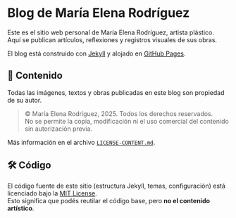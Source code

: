 # Blog de María Elena Rodríguez

Este es el sitio web personal de María Elena Rodríguez, artista plástico.  
Aquí se publican artículos, reflexiones y registros visuales de sus obras.

El blog está construido con [Jekyll](https://jekyllrb.com/) y alojado en [GitHub Pages](https://pages.github.com/).

## 📸 Contenido

Todas las imágenes, textos y obras publicadas en este blog son propiedad de su autor.

> © María Elena Rodríguez, 2025. Todos los derechos reservados.  
> No se permite la copia, modificación ni el uso comercial del contenido sin autorización previa.

Más información en el archivo [`LICENSE-CONTENT.md`](./LICENSE-CONTENT.md).

## 🛠️ Código

El código fuente de este sitio (estructura Jekyll, temas, configuración) está licenciado bajo la [MIT License](./LICENSE).  
Esto significa que podés reutilar el código base, pero **no el contenido artístico**.
